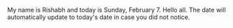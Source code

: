 My name is Rishabh and today is Sunday, February 7. Hello all. The date will automatically update to today's date in case you did not notice.
